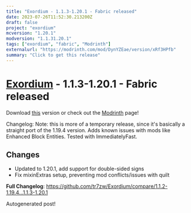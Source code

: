 ```yaml
---
title: "Exordium - 1.1.3-1.20.1 - Fabric released"
date: 2023-07-26T11:52:30.213200Z
draft: false
project: "exordium"
mcversion: "1.20.1"
modversion: "1.1.31.20.1"
tags: ["exordium", "fabric", "Modrinth"]
externalurl: "https://modrinth.com/mod/DynYZEae/version/xRf3HPfb"
summary: "Click to get this release"
---
```

# [Exordium](/project/exordium) - 1.1.3-1.20.1 - Fabric released
Download [this](https://modrinth.com/mod/DynYZEae/version/xRf3HPfb) version or check out the [Modrinth](https://modrinth.com/mod/DynYZEae) page!

Changelog: Note: this is more of a temporary release, since it's basically a straight port of the 1.19.4 version. Adds known issues with mods like Enhanced Block Entities. Tested with ImmediatelyFast.

## Changes
- Updated to 1.20.1, add support for double-sided signs
- Fix mixinExtras setup, preventing mod conflicts/issues with quilt

**Full Changelog**: https://github.com/tr7zw/Exordium/compare/1.1.2-1.19.4...1.1.3-1.20.1

Autogenerated post!

